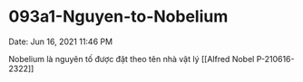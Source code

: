 # 093a1-Nguyen-to-Nobelium

Date: Jun 16, 2021 11:46 PM

Nobelium là nguyên tố được đặt theo tên nhà vật lý [[Alfred Nobel P-210616-2322]]